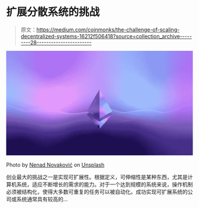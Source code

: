 # 扩展分散系统的挑战

> 原文：<https://medium.com/coinmonks/the-challenge-of-scaling-decentralized-systems-16212f506418?source=collection_archive---------28----------------------->

![](img/92241a49b8286fffc67d62e572f57b1e.png)

Photo by [Nenad Novaković](https://unsplash.com/@dvlden?utm_source=unsplash&utm_medium=referral&utm_content=creditCopyText) on [Unsplash](https://unsplash.com/s/photos/solidity?utm_source=unsplash&utm_medium=referral&utm_content=creditCopyText)

创业最大的挑战之一是实现可扩展性。根据定义，可伸缩性是某种东西，尤其是计算机系统，适应不断增长的需求的能力。对于一个达到规模的系统来说，操作机制必须被结构化，使得大多数可重复的任务可以被自动化。成功实现可扩展系统的公司或系统通常具有较高的…